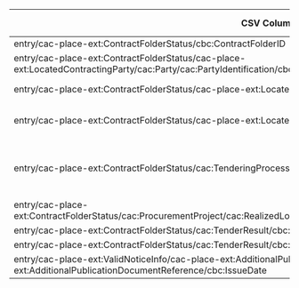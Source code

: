 | CSV Column           | Ontology Property | Entity Class | Rel. Entity Class | Subject Generation    | Join Condition | Datatype | Function Name | Function Output |
| --- | --- | --- | --- | --- | --- | --- | --- | --- |
| entry/cac-place-ext:ContractFolderStatus/cbc:ContractFolderID | :hasID | :Lot | None | lot:{ContractFolderID} | None | xsd:string | None | None |
| entry/cac-place-ext:ContractFolderStatus/cac-place-ext:LocatedContractingParty/cac:Party/cac:PartyIdentification/cbc:ID | :hasID | org:Organization | None | org:{ID} | None | xsd:string | None | None |
| entry/cac-place-ext:ContractFolderStatus/cac-place-ext:LocatedContractingParty | :playedByOrganisation | :Buyer | org:Organization | buyer:{ID} | Buyer.playedByOrganisation = Organization.ID | org:Organization | None | None |
| entry/cac-place-ext:ContractFolderStatus/cac-place-ext:LocatedContractingParty/cbc:ContractingPartyTypeCode | :hasRole | :Buyer | None | buyer:{ID} | None | xsd:string | mapPartyTypeCode | SKOS URI from buyer-legal-type |
| entry/cac-place-ext:ContractFolderStatus/cac:TenderingProcess/cbc:ProcedureCode | :hasProcedureType | :Procedure | None | procedure:{ContractFolderID} | None | xsd:string | mapProcedureCode | SKOS URI from procurement-procedure-type |
| entry/cac-place-ext:ContractFolderStatus/cac:ProcurementProject/cac:RealizedLocation/cac:Address/cac:Country/cbc:IdentificationCode | :hasCountryCode | :Lot | <http://publications.europa.eu/resource/authority/country> | lot:{ContractFolderID} | Lot.ID = {ContractFolderID} | xsd:string | mapCountryCode | SKOS URI from country |
| entry/cac-place-ext:ContractFolderStatus/cac:TenderResult/cbc:AwardDate | :hasAwardDecisionDate | :LotAwardOutcome | None | award:{ContractID} | None | xsd:date | None | None |
| entry/cac-place-ext:ContractFolderStatus/cac:TenderResult/cbc:ReceivedTenderQuantity | :hasReceivedTenders | :SubmissionStatisticalInformation | None | stat:{ContractFolderID} | None | xsd:integer | None | None |
| entry/cac-place-ext:ValidNoticeInfo/cac-place-ext:AdditionalPublicationStatus/cac-place-ext:AdditionalPublicationDocumentReference/cbc:IssueDate | :hasDispatchDate | :Document | None | doc:{ContractFolderID}_{NoticeTypeCode} | None | xsd:date | None | None |
